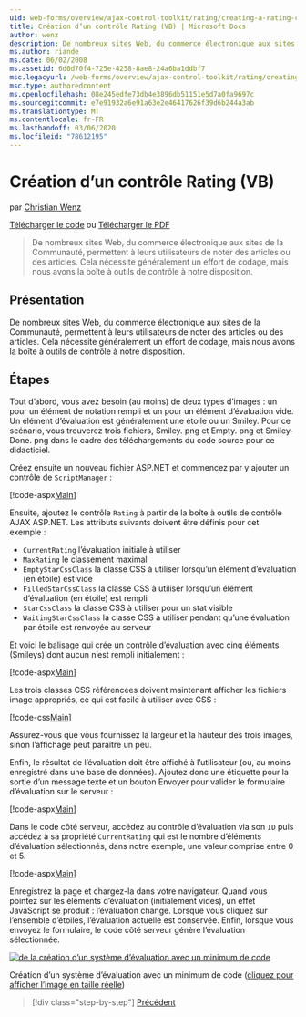 ```yaml
---
uid: web-forms/overview/ajax-control-toolkit/rating/creating-a-rating-control-vb
title: Création d’un contrôle Rating (VB) | Microsoft Docs
author: wenz
description: De nombreux sites Web, du commerce électronique aux sites de la Communauté, permettent à leurs utilisateurs de noter des articles ou des articles. Cela nécessite généralement un effort de codage, mais nous avons le...
ms.author: riande
ms.date: 06/02/2008
ms.assetid: 6d0d70f4-725e-4258-8ae8-24a6ba1ddbf7
msc.legacyurl: /web-forms/overview/ajax-control-toolkit/rating/creating-a-rating-control-vb
msc.type: authoredcontent
ms.openlocfilehash: 08e245edfe73db4e3896db51151e5d7a0fa9697c
ms.sourcegitcommit: e7e91932a6e91a63e2e46417626f39d6b244a3ab
ms.translationtype: MT
ms.contentlocale: fr-FR
ms.lasthandoff: 03/06/2020
ms.locfileid: "78612195"
---
```

# <a name="creating-a-rating-control-vb"></a>Création d’un contrôle Rating (VB)

par [Christian Wenz](https://github.com/wenz)

[Télécharger le code](https://download.microsoft.com/download/9/3/f/93f8daea-bebd-4821-833b-95205389c7d0/rating0.vb.zip) ou [Télécharger le PDF](https://download.microsoft.com/download/2/d/c/2dc10e34-6983-41d4-9c08-f78f5387d32b/rating0VB.pdf)

> De nombreux sites Web, du commerce électronique aux sites de la Communauté, permettent à leurs utilisateurs de noter des articles ou des articles. Cela nécessite généralement un effort de codage, mais nous avons la boîte à outils de contrôle à notre disposition.

## <a name="overview"></a>Présentation

De nombreux sites Web, du commerce électronique aux sites de la Communauté, permettent à leurs utilisateurs de noter des articles ou des articles. Cela nécessite généralement un effort de codage, mais nous avons la boîte à outils de contrôle à notre disposition.

## <a name="steps"></a>Étapes

Tout d’abord, vous avez besoin (au moins) de deux types d’images : un pour un élément de notation rempli et un pour un élément d’évaluation vide. Un élément d’évaluation est généralement une étoile ou un Smiley. Pour ce scénario, vous trouverez trois fichiers, Smiley. png et Empty. png et Smiley-Done. png dans le cadre des téléchargements du code source pour ce didacticiel.

Créez ensuite un nouveau fichier ASP.NET et commencez par y ajouter un contrôle de `ScriptManager` :

[!code-aspx[Main](creating-a-rating-control-vb/samples/sample1.aspx)]

Ensuite, ajoutez le contrôle `Rating` à partir de la boîte à outils de contrôle AJAX ASP.NET. Les attributs suivants doivent être définis pour cet exemple :

- `CurrentRating` l’évaluation initiale à utiliser
- `MaxRating` le classement maximal
- `EmptyStarCssClass` la classe CSS à utiliser lorsqu’un élément d’évaluation (en étoile) est vide
- `FilledStarCssClass` la classe CSS à utiliser lorsqu’un élément d’évaluation (en étoile) est rempli
- `StarCssClass` la classe CSS à utiliser pour un stat visible
- `WaitingStarCssClass` la classe CSS à utiliser pendant qu’une évaluation par étoile est renvoyée au serveur

Et voici le balisage qui crée un contrôle d’évaluation avec cinq éléments (Smileys) dont aucun n’est rempli initialement :

[!code-aspx[Main](creating-a-rating-control-vb/samples/sample2.aspx)]

Les trois classes CSS référencées doivent maintenant afficher les fichiers image appropriés, ce qui est facile à utiliser avec CSS :

[!code-css[Main](creating-a-rating-control-vb/samples/sample3.css)]

Assurez-vous que vous fournissez la largeur et la hauteur des trois images, sinon l’affichage peut paraître un peu.

Enfin, le résultat de l’évaluation doit être affiché à l’utilisateur (ou, au moins enregistré dans une base de données). Ajoutez donc une étiquette pour la sortie d’un message texte et un bouton Envoyer pour valider le formulaire d’évaluation sur le serveur :

[!code-aspx[Main](creating-a-rating-control-vb/samples/sample4.aspx)]

Dans le code côté serveur, accédez au contrôle d’évaluation via son `ID` puis accédez à sa propriété `CurrentRating` qui est le nombre d’éléments d’évaluation sélectionnés, dans notre exemple, une valeur comprise entre 0 et 5.

[!code-aspx[Main](creating-a-rating-control-vb/samples/sample5.aspx)]

Enregistrez la page et chargez-la dans votre navigateur. Quand vous pointez sur les éléments d’évaluation (initialement vides), un effet JavaScript se produit : l’évaluation change. Lorsque vous cliquez sur l’ensemble d’étoiles, l’évaluation actuelle est conservée. Enfin, lorsque vous envoyez le formulaire, le code côté serveur génère l’évaluation sélectionnée.

[![de la création d’un système d’évaluation avec un minimum de code](creating-a-rating-control-vb/_static/image2.png)](creating-a-rating-control-vb/_static/image1.png)

Création d’un système d’évaluation avec un minimum de code ([cliquez pour afficher l’image en taille réelle](creating-a-rating-control-vb/_static/image3.png))

> [!div class="step-by-step"]
> [Précédent](creating-a-rating-control-cs.md)

